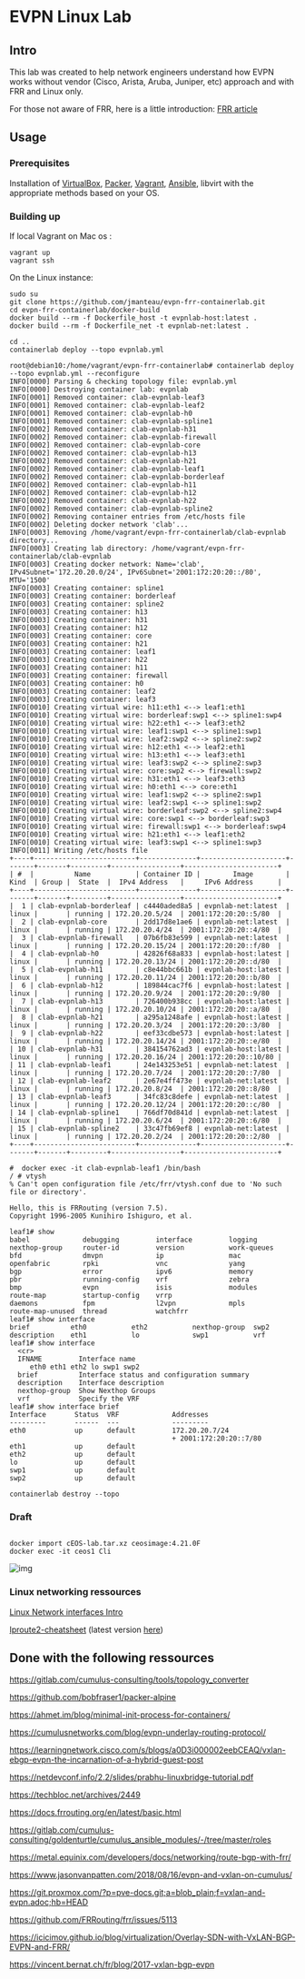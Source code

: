 # EVPN Linux Lab



## Intro

This lab was created to help network engineers understand how EVPN works without vendor (Cisco, Arista, Aruba, Juniper, etc) approach and with FRR and Linux only.

For those not aware of FRR, here is a little introduction: [FRR article](docs/FRR-article/README.md)



## Usage

###  Prerequisites

Installation of [VirtualBox](https://www.virtualbox.org/wiki/Downloads), [Packer](https://www.packer.io/downloads), [Vagrant](https://www.vagrantup.com/downloads), [Ansible](https://docs.ansible.com/ansible/latest/installation_guide/intro_installation.html), libvirt with the appropriate methods based on your OS.

### Building up

If local Vagrant on Mac os :

```
vagrant up
vagrant ssh
```

On the Linux instance:

```
sudo su
git clone https://github.com/jmanteau/evpn-frr-containerlab.git
cd evpn-frr-containerlab/docker-build
docker build --rm -f Dockerfile_host -t evpnlab-host:latest .
docker build --rm -f Dockerfile_net -t evpnlab-net:latest .
```

```
cd ..
containerlab deploy --topo evpnlab.yml

root@debian10:/home/vagrant/evpn-frr-containerlab# containerlab deploy --topo evpnlab.yml --reconfigure
INFO[0000] Parsing & checking topology file: evpnlab.yml
INFO[0000] Destroying container lab: evpnlab
INFO[0001] Removed container: clab-evpnlab-leaf3
INFO[0001] Removed container: clab-evpnlab-leaf2
INFO[0001] Removed container: clab-evpnlab-h0
INFO[0001] Removed container: clab-evpnlab-spline1
INFO[0002] Removed container: clab-evpnlab-h31
INFO[0002] Removed container: clab-evpnlab-firewall
INFO[0002] Removed container: clab-evpnlab-core
INFO[0002] Removed container: clab-evpnlab-h13
INFO[0002] Removed container: clab-evpnlab-h21
INFO[0002] Removed container: clab-evpnlab-leaf1
INFO[0002] Removed container: clab-evpnlab-borderleaf
INFO[0002] Removed container: clab-evpnlab-h11
INFO[0002] Removed container: clab-evpnlab-h12
INFO[0002] Removed container: clab-evpnlab-h22
INFO[0002] Removed container: clab-evpnlab-spline2
INFO[0002] Removing container entries from /etc/hosts file
INFO[0002] Deleting docker network 'clab'...
INFO[0003] Removing /home/vagrant/evpn-frr-containerlab/clab-evpnlab directory...
INFO[0003] Creating lab directory: /home/vagrant/evpn-frr-containerlab/clab-evpnlab
INFO[0003] Creating docker network: Name='clab', IPv4Subnet='172.20.20.0/24', IPv6Subnet='2001:172:20:20::/80', MTU='1500'
INFO[0003] Creating container: spline1
INFO[0003] Creating container: borderleaf
INFO[0003] Creating container: spline2
INFO[0003] Creating container: h13
INFO[0003] Creating container: h31
INFO[0003] Creating container: h12
INFO[0003] Creating container: core
INFO[0003] Creating container: h21
INFO[0003] Creating container: leaf1
INFO[0003] Creating container: h22
INFO[0003] Creating container: h11
INFO[0003] Creating container: firewall
INFO[0003] Creating container: h0
INFO[0003] Creating container: leaf2
INFO[0003] Creating container: leaf3
INFO[0010] Creating virtual wire: h11:eth1 <--> leaf1:eth1
INFO[0010] Creating virtual wire: borderleaf:swp1 <--> spline1:swp4
INFO[0010] Creating virtual wire: h22:eth1 <--> leaf3:eth2
INFO[0010] Creating virtual wire: leaf1:swp1 <--> spline1:swp1
INFO[0010] Creating virtual wire: leaf2:swp2 <--> spline2:swp2
INFO[0010] Creating virtual wire: h12:eth1 <--> leaf2:eth1
INFO[0010] Creating virtual wire: h13:eth1 <--> leaf3:eth1
INFO[0010] Creating virtual wire: leaf3:swp2 <--> spline2:swp3
INFO[0010] Creating virtual wire: core:swp2 <--> firewall:swp2
INFO[0010] Creating virtual wire: h31:eth1 <--> leaf3:eth3
INFO[0010] Creating virtual wire: h0:eth1 <--> core:eth1
INFO[0010] Creating virtual wire: leaf1:swp2 <--> spline2:swp1
INFO[0010] Creating virtual wire: leaf2:swp1 <--> spline1:swp2
INFO[0010] Creating virtual wire: borderleaf:swp2 <--> spline2:swp4
INFO[0010] Creating virtual wire: core:swp1 <--> borderleaf:swp3
INFO[0010] Creating virtual wire: firewall:swp1 <--> borderleaf:swp4
INFO[0010] Creating virtual wire: h21:eth1 <--> leaf1:eth2
INFO[0010] Creating virtual wire: leaf3:swp1 <--> spline1:swp3
INFO[0011] Writing /etc/hosts file
+----+-------------------------+--------------+---------------------+-------+-------+---------+-----------------+-----------------------+
| #  |          Name           | Container ID |        Image        | Kind  | Group |  State  |  IPv4 Address   |     IPv6 Address      |
+----+-------------------------+--------------+---------------------+-------+-------+---------+-----------------+-----------------------+
|  1 | clab-evpnlab-borderleaf | c4440aded8a5 | evpnlab-net:latest  | linux |       | running | 172.20.20.5/24  | 2001:172:20:20::5/80  |
|  2 | clab-evpnlab-core       | 2dd17d8e1ae6 | evpnlab-net:latest  | linux |       | running | 172.20.20.4/24  | 2001:172:20:20::4/80  |
|  3 | clab-evpnlab-firewall   | 07b6fb83e599 | evpnlab-net:latest  | linux |       | running | 172.20.20.15/24 | 2001:172:20:20::f/80  |
|  4 | clab-evpnlab-h0         | 42826f68a833 | evpnlab-host:latest | linux |       | running | 172.20.20.13/24 | 2001:172:20:20::d/80  |
|  5 | clab-evpnlab-h11        | c8e44bbc661b | evpnlab-host:latest | linux |       | running | 172.20.20.11/24 | 2001:172:20:20::b/80  |
|  6 | clab-evpnlab-h12        | 189844cac7f6 | evpnlab-host:latest | linux |       | running | 172.20.20.9/24  | 2001:172:20:20::9/80  |
|  7 | clab-evpnlab-h13        | 726400b938cc | evpnlab-host:latest | linux |       | running | 172.20.20.10/24 | 2001:172:20:20::a/80  |
|  8 | clab-evpnlab-h21        | a295a1248afe | evpnlab-host:latest | linux |       | running | 172.20.20.3/24  | 2001:172:20:20::3/80  |
|  9 | clab-evpnlab-h22        | eef33cdbe573 | evpnlab-host:latest | linux |       | running | 172.20.20.14/24 | 2001:172:20:20::e/80  |
| 10 | clab-evpnlab-h31        | 384154762ad3 | evpnlab-host:latest | linux |       | running | 172.20.20.16/24 | 2001:172:20:20::10/80 |
| 11 | clab-evpnlab-leaf1      | 24e143253e51 | evpnlab-net:latest  | linux |       | running | 172.20.20.7/24  | 2001:172:20:20::7/80  |
| 12 | clab-evpnlab-leaf2      | 2e67e4ff473e | evpnlab-net:latest  | linux |       | running | 172.20.20.8/24  | 2001:172:20:20::8/80  |
| 13 | clab-evpnlab-leaf3      | 34fc83c8defe | evpnlab-net:latest  | linux |       | running | 172.20.20.12/24 | 2001:172:20:20::c/80  |
| 14 | clab-evpnlab-spline1    | 766df70d841d | evpnlab-net:latest  | linux |       | running | 172.20.20.6/24  | 2001:172:20:20::6/80  |
| 15 | clab-evpnlab-spline2    | 33c47fb69ef8 | evpnlab-net:latest  | linux |       | running | 172.20.20.2/24  | 2001:172:20:20::2/80  |
+----+-------------------------+--------------+---------------------+-------+-------+---------+-----------------+-----------------------+
```

```
#  docker exec -it clab-evpnlab-leaf1 /bin/bash
/ # vtysh
% Can't open configuration file /etc/frr/vtysh.conf due to 'No such file or directory'.

Hello, this is FRRouting (version 7.5).
Copyright 1996-2005 Kunihiro Ishiguro, et al.

leaf1# show
babel             debugging         interface         logging           nexthop-group     router-id         version           work-queues
bfd               dmvpn             ip                mac               openfabric        rpki              vnc               yang
bgp               error             ipv6              memory            pbr               running-config    vrf               zebra
bmp               evpn              isis              modules           route-map         startup-config    vrrp
daemons           fpm               l2vpn             mpls              route-map-unused  thread            watchfrr
leaf1# show interface
brief          eth0           eth2           nexthop-group  swp2
description    eth1           lo             swp1           vrf
leaf1# show interface
  <cr>
  IFNAME         Interface name
     eth0 eth1 eth2 lo swp1 swp2
  brief          Interface status and configuration summary
  description    Interface description
  nexthop-group  Show Nexthop Groups
  vrf            Specify the VRF
leaf1# show interface brief
Interface       Status  VRF             Addresses
---------       ------  ---             ---------
eth0            up      default         172.20.20.7/24
                                        + 2001:172:20:20::7/80
eth1            up      default
eth2            up      default
lo              up      default
swp1            up      default
swp2            up      default
```

```
containerlab destroy --topo
```





### Draft

```

docker import cEOS-lab.tar.xz ceosimage:4.21.0F
docker exec -it ceos1 Cli
```

![img](../epvn-linux-lab/README.assets/3d.jpg)

### Linux networking ressources

[Linux Network interfaces Intro](docs/Linux-interfaces/README.md)

[Iproute2-cheatsheet](docs/Iproute2-cheatsheet/README.md) (latest version [here](https://baturin.org/docs/iproute2/))



## Done with the following ressources

https://gitlab.com/cumulus-consulting/tools/topology_converter

https://github.com/bobfraser1/packer-alpine

https://ahmet.im/blog/minimal-init-process-for-containers/

https://cumulusnetworks.com/blog/evpn-underlay-routing-protocol/

https://learningnetwork.cisco.com/s/blogs/a0D3i000002eebCEAQ/vxlan-ebgp-evpn-the-incarnation-of-a-hybrid-guest-post

https://netdevconf.info/2.2/slides/prabhu-linuxbridge-tutorial.pdf

https://techbloc.net/archives/2449

https://docs.frrouting.org/en/latest/basic.html

https://gitlab.com/cumulus-consulting/goldenturtle/cumulus_ansible_modules/-/tree/master/roles

https://metal.equinix.com/developers/docs/networking/route-bgp-with-frr/

https://www.jasonvanpatten.com/2018/08/16/evpn-and-vxlan-on-cumulus/

https://git.proxmox.com/?p=pve-docs.git;a=blob_plain;f=vxlan-and-evpn.adoc;hb=HEAD

https://github.com/FRRouting/frr/issues/5113

https://icicimov.github.io/blog/virtualization/Overlay-SDN-with-VxLAN-BGP-EVPN-and-FRR/

https://vincent.bernat.ch/fr/blog/2017-vxlan-bgp-evpn